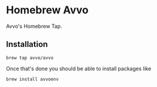 # Homebrew Avvo

Avvo's Homebrew Tap.

## Installation

    brew tap avvo/avvo

Once that's done you should be able to install packages like

    brew install avvoenv
